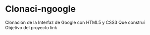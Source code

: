 # Clonaci-ngoogle
Clonación de la Interfaz de Google con HTML5 y CSS3
Que construí  
Objetivo del proyecto 
link
